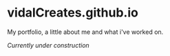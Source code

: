 # vidalCreates.github.io

My portfolio, a little about me and what i've worked on.

*Currently under construction*
